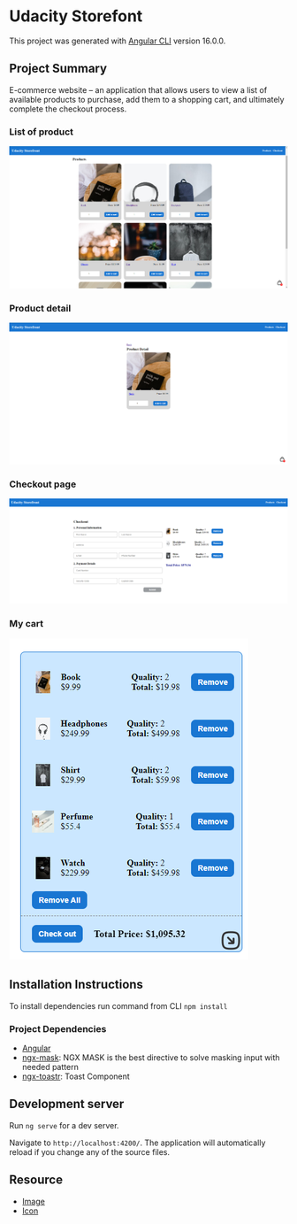# Udacity Storefont

This project was generated with [Angular CLI](https://github.com/angular/angular-cli) version 16.0.0.
## Project Summary 
E-commerce website – an application that allows users to view a list of available products to purchase, add them to a shopping cart, and ultimately complete the checkout process.

### List of product
![My Image](images/storefront-1.png)
### Product detail
![My Image](images/storefront-2.png)
### Checkout page
![My Image](images/storefront-3.png)
### My cart
![My Image](images/storefront-4.png)

## Installation Instructions

To install dependencies run command from CLI `npm install`

### Project Dependencies
- [Angular](https://angular.io/)
- [ngx-mask](https://www.npmjs.com/package/ngx-mask): NGX MASK is the best directive to solve masking input with needed pattern
- [ngx-toastr](https://www.npmjs.com/package/ngx-toastr): Toast Component


## Development server

Run `ng serve` for a dev server. 

Navigate to `http://localhost:4200/`. The application will automatically reload if you change any of the source files.



## Resource


- [Image](https://unsplash.com/)
- [Icon](https://www.svgrepo.com/)
